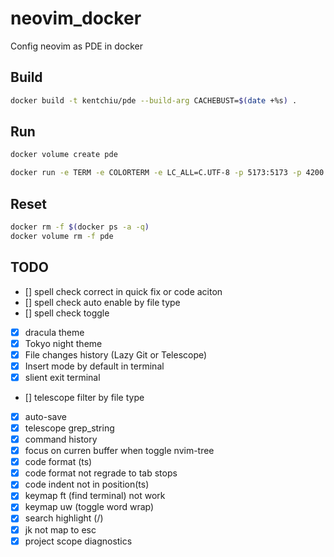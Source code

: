 # neovim_docker

Config neovim as PDE in docker

## Build

```bash
docker build -t kentchiu/pde --build-arg CACHEBUST=$(date +%s) . 
```

## Run


```bash
docker volume create pde
```

```bash
docker run -e TERM -e COLORTERM -e LC_ALL=C.UTF-8 -p 5173:5173 -p 4200:4200 -v pde:/root -v /home/kent/.ssh:/root/.ssh -ti kentchiu/pde
```


## Reset

```bash
docker rm -f $(docker ps -a -q)
docker volume rm -f pde
```


## TODO


- [] spell check correct in quick fix or code aciton
- [] spell check auto enable by file type
- [] spell check toggle 
- [x] dracula theme
- [x] Tokyo night theme 
- [x] File changes history (Lazy Git or Telescope)
- [x] Insert mode by default in terminal
- [x] slient exit terminal
- [] telescope filter by file type
- [x] auto-save
- [x] telescope grep_string
- [x] command history
- [x] focus on curren buffer when toggle nvim-tree
- [x] code format (ts)
- [x] code format not regrade to tab stops
- [x] code indent not in position(ts)
- [x] keymap ft (find terminal) not work
- [x] keymap uw (toggle word wrap)
- [x] search highlight (/)
- [x] jk not map to esc
- [x] project scope diagnostics
